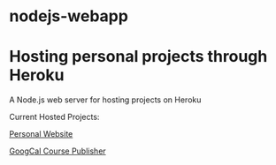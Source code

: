 # nodejs-webapp
# Hosting personal projects through Heroku
A Node.js web server for hosting projects on Heroku

Current Hosted Projects:

[Personal Website][site]

[GoogCal Course Publisher][gpub]

[site]: <https://tsalomon.herokuapp.com>
[gpub]: <https://tsalomon.herokuapp.com/gpub>
